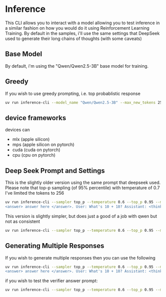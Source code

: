 # Inference
This CLI allows you to interact with a model allowing you to test inference in a similar fashion on how you would do it using Reinforcement Learning Training.   By default in the samples, i'll use the same settings that DeepSeek used to generate their long chains of thoughts (with some caveats)

## Base Model
By default, i'm using the "Qwen/Qwen2.5-3B" base model for training.

## Greedy
If you wish to use greedy prompting, i.e. top probablistic response

```bash
uv run inference-cli --model_name "Qwen/Qwen2.5-3B" --max_new_tokens 256 --device mlx --prompt "hi"
```

## device frameworks
devices can 

- mlx (apple silicon)
- mps (apple silicon on pytorch)
- cuda (cuda on pytorch)
- cpu (cpu on pytorch)

## Deep Seek Prompt and Settings
This is the slightly older version using the same prompt that deepseek used.
Please note that top-p sampling (of 95% percentile) with temperature of 0.7
I've limited the tokens to 256

```bash
uv run inference-cli --sampler top_p --temperature 0.6 --top_p 0.95 --model_name "Qwen/Qwen2.5-3B" --max_new_tokens 256 --device mlx --prompt "A conversation between User and Assistant. The user asks a question, and the Assistant solves it. The assistant first thinks about the reasoning process in the mind and then provides the user with the answer. The reasoning process and answer are enclosed within <think> </think> and <answer> </answer> tags, respectively, i.e., <think> reasoning process here </think>
<answer> answer here </answer>. User: What's 10 + 10? Assistant: <think>"
```

This version is slightly simpler, but does just a good of a job with qwen but not as consistent

```bash
uv run inference-cli --sampler top_p --temperature 0.6 --top_p 0.95 --model_name "Qwen/Qwen2.5-3B" --max_new_tokens 256 --device mlx --system_prompt "You are a helpful assistant. Always use <think> for reasoning </think> and <answer> for final answer.</answer>" --prompt "What's 10 + 10? Assistant: <think>"
```

## Generating Multiple Responses
If you wish to generate multiple responses then you can use the following

```bash
uv run inference-cli --sampler top_p --temperature 0.6 --top_p 0.95 --model_name "Qwen/Qwen2.5-3B" --max_new_tokens 256 --device mlx --prompt "A conversation between User and Assistant. The user asks a question, and the Assistant solves it. The assistant first thinks about the reasoning process in the mind and then provides the user with the answer. The reasoning process and answer are enclosed within <think> </think> and <answer> </answer> tags, respectively, i.e., <think> reasoning process here </think>
<answer> answer here </answer>. User: What's 10 + 10? Assistant: <think>" --num_responses 4
```

if you wish to test the verifier answer prompt:

```bash
uv run inference-cli --sampler top_p --temperature 0.6 --top_p 0.95 --model_name "Qwen/Qwen2.5-3B" --max_new_tokens 256 --device mlx --prompt "A conversation between User and Assistant. The user asks a question, and the Assistant solves it. The assistant first thinks about the reasoning process in the think tags and then provides the user with the answer in a user friendly manner within the answer tags, and finally also provides just the answer within the verifier tags, so it can be checked by an automated process. The reasoning process, answer and verifier answer are enclosed within <think> </think> <answer> </answer> and <verifier_answer> </verifier_answer> tags, respectively, i.e., <think>reasoning process here</think><answer>user answer here</answer><verifier_answer>verifier answer here</verifier_answer>. User: What's 10 + 10? Assistant: <think>"
```


